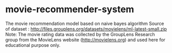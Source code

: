 # movie-recommender-system
The movie recommendation model based on naive bayes algorithm
Source of dataset : http://files.grouplens.org/datasets/movielens/ml-latest-small.zip 
Note: The movie rating data was collected by the GroupLens Research group from the MovieLens website (http://movielens.org) and used here for educational purpose only.
